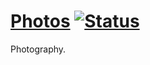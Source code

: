 # [Photos][1] [![Status][status-img]][status-url]

Photography.

[1]: http://photos.ivanukhov.com

[status-img]: https://travis-ci.org/IvanUkhov/photos.svg?branch=master
[status-url]: https://travis-ci.org/IvanUkhov/photos
